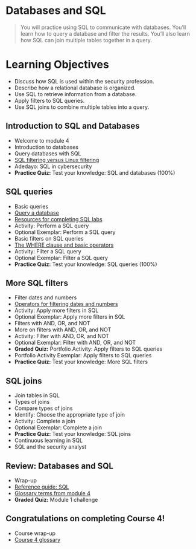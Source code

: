 # Databases and SQL
> You will practice using SQL to communicate with databases. You'll learn how to query a database and filter the results. You’ll also learn how SQL can join multiple tables together in a query.
# Learning Objectives
- Discuss how SQL is used within the security profession.
- Describe how a relational database is organized.
- Use SQL to retrieve information from a database.
- Apply filters to SQL queries.
- Use SQL joins to combine multiple tables into a query.
## Introduction to SQL and Databases
- Welcome to module 4
- Introduction to databases
- Query databases with SQL
- [SQL filtering versus Linux filtering](https://github.com/KailaniBailey/Google-Cybersecurity-Professional-Certificate/tree/main/Course%204:%20Tools%20of%20the%20Trade:%20Linux%20and%20SQL/Week%204:%20Databases%20and%20SQL/SQL%20filtering%20versus%20Linux%20filtering)
- Adedayo: SQL in cybersecurity
- **Practice Quiz:** Test your knowledge: SQL and databases (100%)
## SQL queries
- Basic queries
- [Query a database](https://github.com/KailaniBailey/Google-Cybersecurity-Professional-Certificate/tree/main/Course%204:%20Tools%20of%20the%20Trade:%20Linux%20and%20SQL/Week%204:%20Databases%20and%20SQL/Query%20a%20database)
- [Resources for completing SQL labs](https://github.com/KailaniBailey/Google-Cybersecurity-Professional-Certificate/tree/main/Course%204:%20Tools%20of%20the%20Trade:%20Linux%20and%20SQL/Week%204:%20Databases%20and%20SQL/Resources%20for%20completing%20SQL%20labs)
- Activity: Perform a SQL query
- Optional Exemplar: Perform a SQL query
- Basic filters on SQL queries
- [The WHERE clause and basic operators](https://github.com/KailaniBailey/Google-Cybersecurity-Professional-Certificate/tree/main/Course%204:%20Tools%20of%20the%20Trade:%20Linux%20and%20SQL/Week%204:%20Databases%20and%20SQL/The%20WHERE%20clause%20and%20basic%20operators)
- Activity: Filter a SQL query
- Optional Exemplar: Filter a SQL query
- **Practice Quiz:** Test your knowledge: SQL queries (100%)
## More SQL filters
- Filter dates and numbers
- [Operators for filtering dates and numbers](https://github.com/KailaniBailey/Google-Cybersecurity-Professional-Certificate/tree/main/Course%204:%20Tools%20of%20the%20Trade:%20Linux%20and%20SQL/Week%204:%20Databases%20and%20SQL/Operators%20for%20filtering%20dates%20and%20numbers)
- Activity: Apply more filters in SQL
- Optional Exemplar: Apply more filters in SQL
- Filters with AND, OR, and NOT
- More on filters with AND, OR, and NOT
- Activity: Filter with AND, OR, and NOT
- Optional Exemplar: Filter with AND, OR, and NOT
- **Graded Quiz:** Portfolio Activity: Apply filters to SQL queries
- Portfolio Activity Exemplar: Apply filters to SQL queries
- **Practice Quiz:** Test your knowledge: More SQL filters
## SQL joins
- Join tables in SQL
- Types of joins
- Compare types of joins
- Identify: Choose the appropriate type of join
- Activity: Complete a join
- Optional Exemplar: Complete a join
- **Practice Quiz:** Test your knowledge: SQL joins
- Continuous learning in SQL
- SQL and the security analyst
## Review: Databases and SQL
- Wrap-up
- [Reference guide: SQL](https://github.com/KailaniBailey/Google-Cybersecurity-Professional-Certificate/blob/main/Course%204%3A%20Tools%20of%20the%20Trade%3A%20Linux%20and%20SQL/Week%204%3A%20Databases%20and%20SQL/Reference%20Guide%20SQL.pdf)
- [Glossary terms from module 4](https://github.com/KailaniBailey/Google-Cybersecurity-Professional-Certificate/tree/main/Course%204:%20Tools%20of%20the%20Trade:%20Linux%20and%20SQL/Week%204:%20Databases%20and%20SQL/Glossary%20terms%20from%20module%204)
- **Graded Quiz:** Module 1 challenge
## Congratulations on completing Course 4!
- Course wrap-up
- [Course 4 glossary](https://github.com/KailaniBailey/Google-Cybersecurity-Professional-Certificate/blob/main/Course%204%3A%20Tools%20of%20the%20Trade%3A%20Linux%20and%20SQL/Week%204%3A%20Databases%20and%20SQL/Course%204%20glossary.pdf)
